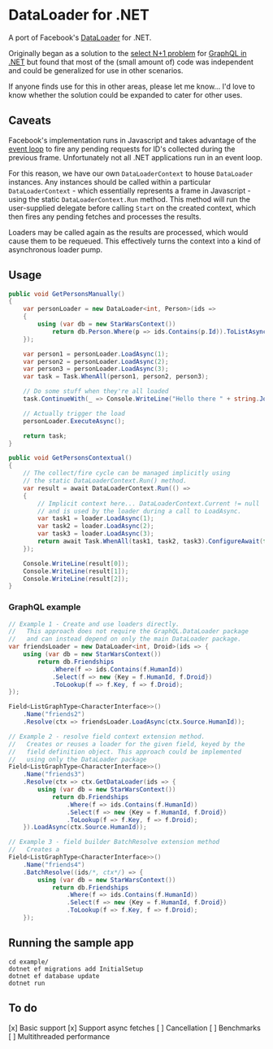 DataLoader for .NET
===================

A port of Facebook's [DataLoader](https://github.com/facebook/dataloader) for .NET.

Originally began as a solution to the [select N+1 problem](https://github.com/graphql-dotnet/graphql-dotnet/issues/21)
for [GraphQL in .NET](https://github.com/graphql-dotnet/graphql-dotnet) but found that most of the (small amount of) code
was independent and could be generalized for use in other scenarios.

If anyone finds use for this in other areas, please let me know...
I'd love to know whether the solution could be expanded to cater for other uses.


Caveats
-------

Facebook's implementation runs in Javascript and takes advantage of the
[event loop](https://developer.mozilla.org/en-US/docs/Web/API/window/requestAnimationFrame)
to fire any pending requests for ID's collected during the previous frame.
Unfortunately not all .NET applications run in an event loop.

For this reason, we have our own `DataLoaderContext` to house `DataLoader` instances.
Any instances should be called within a particular `DataLoaderContext` - which essentially
represents a frame in Javascript - using the static `DataLoaderContext.Run` method.
This method will run the user-supplied delegate before calling `Start` on the created context,
which then fires any pending fetches and processes the results.

Loaders may be called again as the results are processed, which would cause them to be requeued.
This effectively turns the context into a kind of asynchronous loader pump.


Usage
-----

```csharp
public void GetPersonsManually()
{
    var personLoader = new DataLoader<int, Person>(ids =>
    {
        using (var db = new StarWarsContext())
            return db.Person.Where(p => ids.Contains(p.Id)).ToListAsync();
    });

    var person1 = personLoader.LoadAsync(1);
    var person2 = personLoader.LoadAsync(2);
    var person3 = personLoader.LoadAsync(3);
    var task = Task.WhenAll(person1, person2, person3);

    // Do some stuff when they're all loaded
    task.ContinueWith(_ => Console.WriteLine("Hello there " + string.Join(', ', _.Result.Select(p => p.Name))));

    // Actually trigger the load
    personLoader.ExecuteAsync();

    return task;
}

public void GetPersonsContextual()
{
    // The collect/fire cycle can be managed implicitly using
    // the static DataLoaderContext.Run() method.
    var result = await DataLoaderContext.Run(() =>
    {
        // Implicit context here... DataLoaderContext.Current != null
        // and is used by the loader during a call to LoadAsync.
        var task1 = loader.LoadAsync(1);
        var task2 = loader.LoadAsync(2);
        var task3 = loader.LoadAsync(3);
        return await Task.WhenAll(task1, task2, task3).ConfigureAwait(false);
    });

    Console.WriteLine(result[0]);
    Console.WriteLine(result[1]);
    Console.WriteLine(result[2]);
}
```

### GraphQL example

```csharp
// Example 1 - Create and use loaders directly.
//   This approach does not require the GraphQL.DataLoader package
//   and can instead depend on only the main DataLoader package.
var friendsLoader = new DataLoader<int, Droid>(ids => {
    using (var db = new StarWarsContext())
        return db.Friendships
            .Where(f => ids.Contains(f.HumanId))
            .Select(f => new {Key = f.HumanId, f.Droid})
            .ToLookup(f => f.Key, f => f.Droid);
});

Field<ListGraphType<CharacterInterface>>()
    .Name("friends2")
    .Resolve(ctx => friendsLoader.LoadAsync(ctx.Source.HumanId));

// Example 2 - resolve field context extension method.
//   Creates or reuses a loader for the given field, keyed by the
//   field definition object. This approach could be implemented
//   using only the DataLoader package
Field<ListGraphType<CharacterInterface>>()
    .Name("friends3")
    .Resolve(ctx => ctx.GetDataLoader(ids => {
        using (var db = new StarWarsContext())
            return db.Friendships
                .Where(f => ids.Contains(f.HumanId))
                .Select(f => new {Key = f.HumanId, f.Droid})
                .ToLookup(f => f.Key, f => f.Droid);
    }).LoadAsync(ctx.Source.HumanId));

// Example 3 - field builder BatchResolve extension method
//   Creates a 
Field<ListGraphType<CharacterInterface>>()
    .Name("friends4")
    .BatchResolve((ids/*, ctx*/) => {
        using (var db = new StarWarsContext())
            return db.Friendships
                .Where(f => ids.Contains(f.HumanId))
                .Select(f => new {Key = f.HumanId, f.Droid})
                .ToLookup(f => f.Key, f => f.Droid);
    });
```


Running the sample app
----------------------

```
cd example/
dotnet ef migrations add InitialSetup
dotnet ef database update
dotnet run
```


To do
-----
[x] Basic support
[x] Support async fetches
[ ] Cancellation
[ ] Benchmarks
[ ] Multithreaded performance
